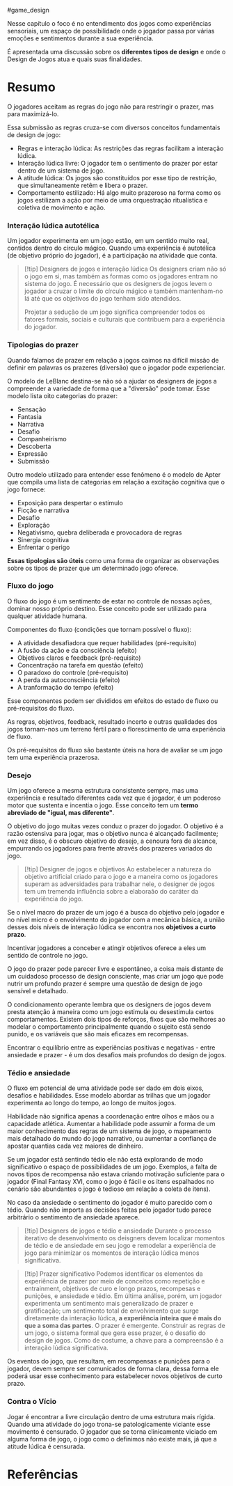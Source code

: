 #game_design 

Nesse capítulo o foco é no entendimento dos jogos como experiências sensoriais, um espaço de possibilidade onde o jogador passa por várias emoções e sentimentos durante a sua experiência.

É apresentada uma discussão sobre os **diferentes tipos de design** e onde o Design de Jogos atua e quais suas finalidades.

# Resumo

O jogadores aceitam as regras do jogo não para restringir o prazer, mas para maximizá-lo.

Essa submissão as regras cruza-se com diversos conceitos fundamentais de design de jogo:

- Regras e interação lúdica: As restrições das regras facilitam a interação lúdica.
- Interação lúdica livre: O jogador tem o sentimento do prazer por estar dentro de um sistema de jogo.
- A atitude lúdica: Os jogos são constituídos por esse tipo de restrição, que simultaneamente retêm e libera o prazer.
- Comportamento estilizado: Há algo muito prazeroso na forma como os jogos estilizam a ação por meio de uma orquestração ritualística e coletiva de movimento e ação.

### Interação lúdica autotélica

Um jogador experimenta em um jogo estão, em um sentido muito real, contidos dentro do círculo mágico. Quando uma experiência é autotélica (de objetivo próprio do jogador), é a participação na atividade que conta.

> [!tip] Designers de jogos e interação lúdica
> Os designers criam não só o jogo em si, mas também as formas como os jogadores entram no sistema do jogo. É necessário que os designers de jogos levem o jogador a cruzar o limite do círculo mágico e também mantenham-no lá até que os objetivos do jogo tenham sido atendidos.
> 
> Projetar a sedução de um jogo significa compreender todos os fatores formais, sociais e culturais que contribuem para a experiência do jogador.


### Tipologias do prazer
Quando falamos de prazer em relação a jogos caimos na difícil missão de definir em palavras os prazeres (diversão) que o jogador pode experienciar.

O modelo de LeBlanc destina-se não só a ajudar os designers de jogos a compreender a variedade de forma que a "diversão" pode tomar. Esse modelo lista oito categorias do prazer:
- Sensação
- Fantasia
- Narrativa
- Desafio
- Companheirismo
- Descoberta
- Expressão
- Submissão

Outro modelo utilizado para entender esse fenômeno é o modelo de Apter que compila uma lista de categorias em relação a excitação cognitiva que o jogo fornece:
- Exposição para despertar o estímulo
- Ficção e narrativa
- Desafio
- Exploração
- Negativismo, quebra deliberada e provocadora de regras
- Sinergia cognitiva
- Enfrentar o perigo

**Essas tipologias são úteis** como uma forma de organizar as observações sobre os tipos de prazer que um determinado jogo oferece.

### Fluxo do jogo

O fluxo do jogo é um sentimento de estar no controle de nossas ações, dominar nosso próprio destino. Esse conceito pode ser utilizado para qualquer atividade humana.

Componentes do fluxo (condições que tornam possível o fluxo):
- A atividade desafiadora que requer habilidades (pré-requisito)
- A fusão da ação e da consciência (efeito)
- Objetivos claros e feedback (pré-requisito)
- Concentração na tarefa em questão (efeito)
- O paradoxo do controle (pré-requisito)
- A perda da autoconsciência (efeito)
- A tranformação do tempo (efeito)

Esse componentes podem ser divididos em efeitos do estado de fluxo ou pré-requisitos do fluxo.

As regras, objetivos, feedback, resultado incerto e outras qualidades dos jogos tornam-nos um terreno fértil para o florescimento de uma experiência de fluxo.

Os pré-requisitos do fluxo são bastante úteis na hora de avaliar se um jogo tem uma experiência prazerosa.

### Desejo

Um jogo oferece a mesma estrutura consistente sempre, mas uma experiência e resultado diferentes cada vez que é jogador, é um poderoso motor que sustenta e incentia o jogo. Esse conceito tem um **termo abreviado de "igual, mas diferente"**.

O objetivo do jogo muitas vezes conduz o prazer do jogador. O objetivo é a razão ostensiva para jogar, mas o objetivo nunca é alcançado facilmente; em vez disso, é o obscuro objetivo do desejo, a cenoura fora de alcance, empurrando os jogadores para frente através dos prazeres variados do jogo.

> [!tip] Designer de jogos e objetivos
> Ao estabelecer a natureza do objetivo artificial criado para o jogo e a maneira como os jogadores superam as adversidades para trabalhar nele, o designer de jogos tem um tremenda influência sobre a elaboraão do caráter da experiência do jogo.

Se o nível macro do prazer de um jogo é a busca do objetivo pelo jogador e no nível micro é o envolvimento do jogador com a mecânica básica, a união desses dois níveis de interação lúdica se encontra nos **objetivos a curto prazo**.

Incentivar jogadores a conceber e atingir objetivos oferece a eles um sentido de controle no jogo.

O jogo do prazer pode parecer livre e espontâneo, a coisa mais distante de um cuidadoso processo de design consciente, mas criar um jogo que pode nutrir um profundo prazer é sempre uma questão de design de jogo sensível e detalhado.

O condicionamento operante lembra que os designers de jogos devem presta atenção à maneira como um jogo estimula ou desestimula certos comportamentos.
Existem dois tipos de reforços, fixos que são melhores ao modelar o comportamento principalmente quando o sujeito está sendo punido, e os variáveis que são mais eficazes em recompensas.

Encontrar o equilíbrio entre  as experiências positivas e negativas - entre ansiedade e prazer - é um dos desafios mais profundos do design de jogos.

### Tédio e ansiedade

O fluxo em potencial de uma atividade pode ser dado em dois eixos, desafios e habilidades. Esse modelo abordar as trilhas que um jogador experimenta ao longo do tempo, ao longo de muitos jogos.

Habilidade não significa apenas a coordenação entre olhos e mãos ou a capacidade atlética. Aumentar a habilidade pode assumir a forma de um maior conhecimento das regras de um sistema de jogo, o mapeamento mais detalhado do mundo do jogo narrativo, ou aumentar a confiança de apostar quantias cada vez maiores de dinheiro.

Se um jogador está sentindo tédio ele não está explorando de modo significativo o espaço de possibilidades de um jogo. Exemplos, a falta de novos tipos de recompensa não estava criando motivação suficiente para o jogador (Final Fantasy XVI, como o jogo é fácil e os itens espalhados no cenário são abundantes o jogo é tedioso em relação a coleta de itens).

No caso da ansiedade o sentimento do jogador é muito parecido com o tédio. Quando não importa as decisões feitas pelo jogador tudo parece arbitrário o sentimento de ansiedade aparece.

> [!tip] Designers de jogos e tédio e ansiedade
> Durante o processo iterativo de desenvolvimento os deisgners devem localizar momentos de tédio e de ansiedade em seu jogo e remodelar a experiência de jogo para minimizar os momentos de interação lúdica menos significativa.


> [!tip] Prazer significativo
> Podemos identificar os elementos da experiência de prazer por meio de conceitos como repetição e entrainment, objetivos de curo e longo prazos, recompesas e punições, e ansiedade e tédio. Em última análise, porém, um jogador experimenta um sentimento mais generalizado de prazer e gratificação; um sentimento total de envolvimento que surge diretamente da interação lúdica, **a experiência inteira que é mais do que a soma das partes**. O prazer é emergente. Construir as regras de um jogo, o sistema formal que gera esse prazer, é o desafio do design de jogos. Como de costume, a chave para a compreensão é a interação lúdica significativa.

Os eventos do jogo, que resultam, em recompensas e punições para o jogador, devem sempre ser comunicados de forma clara, dessa forma ele poderá usar esse conhecimento para estabelecer novos objetivos de curto prazo.

### Contra o Vício

Jogar é encontrar a livre circulação dentro de uma estrutura mais rígida. Quando uma atividade do jogo trona-se patologicamente viciante esse movimento é censurado. O jogador que se torna clinicamente viciado em alguma forma de jogo, o jogo como o definimos não existe mais, já que a atitude lúdica é censurada.


# Referências

